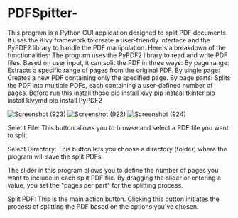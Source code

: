 # PDFSpitter-
This program is a Python GUI application designed to split PDF documents. It uses the Kivy framework to create a user-friendly interface and the PyPDF2 library to handle the PDF manipulation.  Here's a breakdown of the functionalities: 
The program uses the PyPDF2 library to read and write PDF files.
Based on user input, it can split the PDF in three ways:
By page range: Extracts a specific range of pages from the original PDF.
By single page: Creates a new PDF containing only the specified page.
By page parts: Splits the PDF into multiple PDFs, each containing a user-defined number of pages.
Before run this install those 
pip install kivy 
pip instaal tkinter
pip install kivymd 
pip install PyPDF2

![Screenshot (923)](https://github.com/user-attachments/assets/9d8cc9bf-648e-4fbe-93af-520cbc46d69d)
![Screenshot (922)](https://github.com/user-attachments/assets/c7572127-19e0-4491-afde-5fa31417afea)
![Screenshot (924)](https://github.com/user-attachments/assets/d50b27b3-e163-4661-ae61-909f0952a21f)

Select File: This button allows you to browse and select a PDF file you want to split.

Select Directory: This button lets you choose a directory (folder) where the program will save the split PDFs.

The slider in this program allows you to define the number of pages you want to include in each split PDF file. By dragging the slider or entering a value, you set the "pages per part" for the splitting process.

Split PDF: This is the main action button. Clicking this button initiates the process of splitting the PDF based on the options you've chosen.


